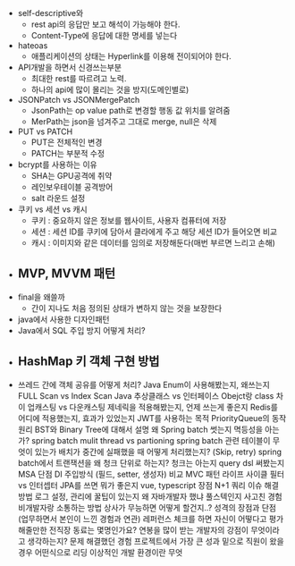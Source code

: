 - self-descriptive와 
  - rest api의 응답만 보고 해석이 가능해야 한다.
  - Content-Type에 응답에 대한 명세를 넣는다
- hateoas
  - 애플리케이션의 상태는 Hyperlink를 이용해 전이되어야 한다.
- API개발을 하면서 신경쓰는부분
  - 최대한 rest를 따르려고 노력.
  - 하나의 api에 많이 몰리는 것을 방지(도메인별로)
- JSONPatch vs JSONMergePatch
  - JsonPath는 op value path로 변경할 행동 값 위치를 알려줌
  - MerPath는 json을 넘겨주고 그대로 merge, null은 삭제
- PUT vs PATCH
  - PUT은 전체적인 변경
  - PATCH는 부분적 수정
- bcrypt를 사용하는 이유
  - SHA는 GPU공격에 취약
  - 레인보우테이블 공격방어
  - salt 라운드 설정
- 쿠키 vs 세션 vs 캐시
  - 쿠키 : 중요하지 않은 정보를 웹사이트, 사용자 컴퓨터에 저장
  - 세션 : 세션 ID를 쿠키에 담아서 클라에게 주고 해당 세션 ID가 들어오면 비교
  - 캐시 : 이미지와 같은 데이터를 임의로 저장해둔다(매번 부르면 느리고 손해)
- MVP, MVVM 패턴
  - 
- final을 왜쓸까
  - 간이 지나도 처음 정의된 상태가 변하지 않는 것을 보장한다
- java에서 사용한 디자인패턴
- Java에서 SQL 주입 방지 어떻게 처리?
- HashMap 키 객체 구현 방법
  - 
- 쓰레드 간에 객체 공유를 어떻게 처리?
Java Enum이 사용해봤는지, 왜쓰는지
FULL Scan vs Index Scan
Java 추상클래스 vs 인터페이스
Obejct랑 class 차이
업캐스팅 vs 다운캐스팅
제네릭을 적용해봤는지, 언제 쓰는게 좋은지
Redis를 어디에 적용했는지, 효과가 있었는지
JWT를 사용하는 목적
PriorityQueue의 동작 원리
BST와 Binary Tree에 대해서 설명
왜 Spring batch 썻는지
멱등성을 아는가?
spring batch mulit thread vs partioning
spring batch 관련 테이블이 무엇이 있는가
배치가 중간에 실패했을 때 어떻게 처리했는지? (Skip, retry)
spring batch에서 트랜잭션을 왜 청크 단위로 하는지? 청크는 아는지
query dsl 써봤는지
MSA 단점
DI 주입방식 (필드, setter, 생성자) 비교
MVC 패턴 라이프 사이클
필터 vs 인터셉터
JPA를 쓰면 뭐가 좋은지
vue, typescript 장점
N+1 쿼리 이슈 해결 방법
로그 설정, 관리에 꿀팁이 있는지
왜 자바개발자 했냐
풀스텍인지
사고친 경험
비개발자랑 소통하는 방법
상사가 무능하면 어떻게 할건지..?
성격의 장점과 단점 (업무하면서 본인이 느낀 경험과 연관)
레퍼런스 체크를 하면 자신이 어떻다고 평가해줄만한 전직장 동료는 몇명인가요?
연봉을 많이 받는 개발자의 강점이 무엇이라고 생각하는지?
문제 해결했던 경험
프로젝트에서 가장 큰 성과
밑으로 직원이 왔을 경우 어떤식으로 리딩
이상적인 개발 환경이란 무엇